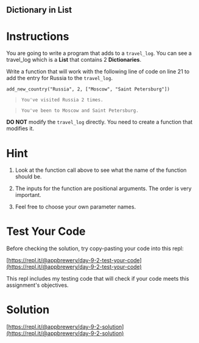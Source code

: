 ## Dictionary in List

# Instructions

You are going to write a program that adds to a `travel_log`. You can see a travel_log which is a **List** that contains
2 **Dictionaries**.

Write a function that will work with the following line of code on line 21 to add the entry for Russia to
the `travel_log`.

```
add_new_country("Russia", 2, ["Moscow", "Saint Petersburg"])
```

> `You've visited Russia 2 times.`

> `You've been to Moscow and Saint Petersburg.`

**DO NOT** modify the `travel_log` directly. You need to create a function that modifies it.

# Hint

1. Look at the function call above to see what the name of the function should be.

2. The inputs for the function are positional arguments. The order is very important.

3. Feel free to choose your own parameter names.

# Test Your Code

Before checking the solution, try copy-pasting your code into this repl:

[https://repl.it/@appbrewery/day-9-2-test-your-code](https://repl.it/@appbrewery/day-9-2-test-your-code)

This repl includes my testing code that will check if your code meets this assignment's objectives.

# Solution

[https://repl.it/@appbrewery/day-9-2-solution](https://repl.it/@appbrewery/day-9-2-solution)